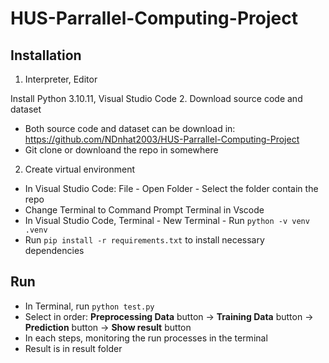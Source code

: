 # HUS-Parrallel-Computing-Project
## Installation
1. Interpreter, Editor
   
Install Python 3.10.11, Visual Studio Code
2. Download source code and dataset
- Both source code and dataset can be download in: https://github.com/NDnhat2003/HUS-Parrallel-Computing-Project
- Git clone or downloand the repo in somewhere
2. Create virtual environment
- In Visual Studio Code: File - Open Folder - Select the folder contain the repo
- Change Terminal to Command Prompt Terminal in Vscode
- In Visual Studio Code, Terminal - New Terminal - Run `python -v venv .venv`
- Run `pip install -r requirements.txt` to install necessary dependencies
## Run
- In Terminal, run `python test.py`
- Select in order:  **Preprocessing Data** button -> **Training Data** button -> **Prediction** button -> **Show result** button
- In each steps, monitoring the run processes in the terminal 
- Result is in result folder 
